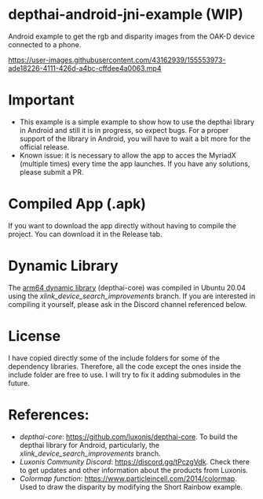 # depthai-android-jni-example (WIP)
 Android example to get the rgb and disparity images from the OAK-D device connected to a phone.

https://user-images.githubusercontent.com/43162939/155553973-ade18226-4111-426d-a4bc-cffdee4a0063.mp4


# Important
- This example is a simple example to show how to use the depthai library in Android and still it is in progress, so expect bugs. For a proper support of the library in Android, you will have to wait a bit more for the official release.
- Known issue: it is necessary to allow the app to acces the MyriadX (multiple times) every time the app launches. If you have any solutions, please submit a PR.

# Compiled App (.apk)
If you want to download the app directly without having to compile the project. You can download it in the Release tab.

# Dynamic Library
The [arm64 dynamic library](https://github.com/ibaiGorordo/depthai-android-jni-example/blob/main/app/src/main/libs/depthai/arm64-v8a/libdepthai-core.so) (depthai-core) was compiled in Ubuntu 20.04 using the *xlink_device_search_improvements* branch. If you are interested in compiling it yourself, please ask in the Discord channel referenced below.

# License
I have copied directly some of the include folders for some of the dependency libraries. Therefore, all the code except the ones inside the include folder are free to use. I will try to fix it adding submodules in the future.

# References:
- *depthai-core*: https://github.com/luxonis/depthai-core. To build the depthai library for Android, particularly, the *xlink_device_search_improvements* branch.
- *Luxonis Community Discord*: https://discord.gg/tPczgVdk. Check there to get updates and other information about the products from Luxonis.
- *Colormap function*: https://www.particleincell.com/2014/colormap. Used to draw the disparity by modifying the Short Rainbow example.
